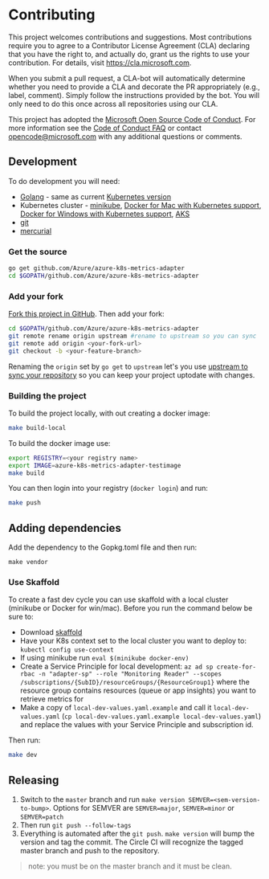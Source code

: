 # Contributing

This project welcomes contributions and suggestions. Most contributions require you to
agree to a Contributor License Agreement (CLA) declaring that you have the right to,
and actually do, grant us the rights to use your contribution. For details, visit
https://cla.microsoft.com.

When you submit a pull request, a CLA-bot will automatically determine whether you need
to provide a CLA and decorate the PR appropriately (e.g., label, comment). Simply follow the
instructions provided by the bot. You will only need to do this once across all repositories using our CLA.

This project has adopted the [Microsoft Open Source Code of Conduct](https://opensource.microsoft.com/codeofconduct/).
For more information see the [Code of Conduct FAQ](https://opensource.microsoft.com/codeofconduct/faq/)
or contact [opencode@microsoft.com](mailto:opencode@microsoft.com) with any additional questions or comments.

## Development
To do development you will need:

- [Golang](https://golang.org/doc/install) - same as current [Kubernetes version ](https://github.com/kubernetes/community/blob/master/contributors/devel/development.md#go)
- Kubernetes cluster - [minikube](https://github.com/kubernetes/minikube), [Docker for Mac with Kubernetes support](https://docs.docker.com/docker-for-mac/kubernetes/),  [Docker for Windows with Kubernetes support](https://docs.docker.com/docker-for-windows/kubernetes/), [AKS](https://docs.microsoft.com/en-us/azure/aks/kubernetes-walkthrough)
- [git](https://git-scm.com/downloads) 
- [mercurial](https://www.mercurial-scm.org/downloads)  

### Get the source

```bash
go get github.com/Azure/azure-k8s-metrics-adapter
cd $GOPATH/github.com/Azure/azure-k8s-metrics-adapter
```

### Add your fork

[Fork this project in GitHub](https://help.github.com/articles/fork-a-repo/). Then add your fork:

```bash
cd $GOPATH/github.com/Azure/azure-k8s-metrics-adapter
git remote rename origin upstream #rename to upstream so you can sync 
git remote add origin <your-fork-url>
git checkout -b <your-feature-branch>
```

Renaming the `origin` set by `go get` to `upstream` let's you use [upstream to sync your repository](https://help.github.com/articles/syncing-a-fork/) so you can keep your project uptodate with changes.

### Building the project
To build the project locally, with out creating a docker image:

```bash
make build-local
```

To build the docker image use:

```bash
export REGISTRY=<your registry name>
export IMAGE=azure-k8s-metrics-adapter-testimage
make build
```

You can then login into your registry (`docker login`) and run:

```bash
make push
```

## Adding dependencies

Add the dependency to the Gopkg.toml file and then run:

```
make vendor
```

### Use Skaffold
To create a fast dev cycle you can use skaffold with a local cluster (minikube or Docker for win/mac).  Before you run the command below be sure to:

- Download [skaffold](https://github.com/GoogleContainerTools/skaffold#installation) 
- Have your K8s context set to the local cluster you want to deploy to: `kubectl config use-context`
- If using minikube run `eval $(minikube docker-env)`
- Create a Service Principle for local development: `az ad sp create-for-rbac -n "adapter-sp" --role "Monitoring Reader" --scopes /subscriptions/{SubID}/resourceGroups/{ResourceGroup1}` where the resource group contains resources (queue or app insights) you want to retrieve metrics for
- Make a copy of `local-dev-values.yaml.example` and call it `local-dev-values.yaml` (`cp local-dev-values.yaml.example local-dev-values.yaml`) and replace the values with your Service Principle and subscription id.  

Then run: 

```bash
make dev
```

## Releasing

1. Switch to the `master` branch and run `make version SEMVER=<sem-version-to-bump>`. Options for SEMVER are `SEMVER=major`, `SEMVER=minor` or `SEMVER=patch`
2. Then run `git push --follow-tags`
3. Everything is automated after the `git push`.  `make version` will bump the version and tag the commit.  The Circle CI will recognize the tagged master branch and push to the repository.

> note: you must be on the master branch and it must be clean. 
